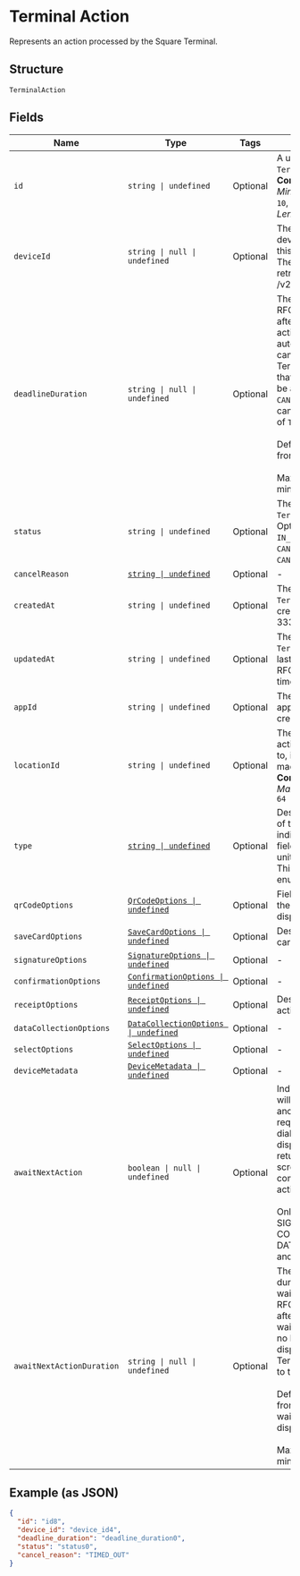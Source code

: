 <!-- Optimized: 2025-10-06 -->
<!-- RPM: 1.6.2.1.1.6.2.1_terminal-action_20251006 -->
<!-- Session: E2E RPM DNA Application -->
<!-- AOM: RND (Reggie & Dro) -->
<!-- COI: TECHNOLOGY -->
<!-- RPM: HIGH -->
<!-- ACTION: BUILD -->


# Terminal Action

Represents an action processed by the Square Terminal.

## Structure

`TerminalAction`

## Fields

| Name | Type | Tags | Description |
|  --- | --- | --- | --- |
| `id` | `string \| undefined` | Optional | A unique ID for this `TerminalAction`.<br>**Constraints**: *Minimum Length*: `10`, *Maximum Length*: `255` |
| `deviceId` | `string \| null \| undefined` | Optional | The unique Id of the device intended for this `TerminalAction`.<br>The Id can be retrieved from /v2/devices api. |
| `deadlineDuration` | `string \| null \| undefined` | Optional | The duration as an RFC 3339 duration, after which the action will be automatically canceled.<br>TerminalActions that are `PENDING` will be automatically `CANCELED` and have a cancellation reason<br>of `TIMED_OUT`<br><br>Default: 5 minutes from creation<br><br>Maximum: 5 minutes |
| `status` | `string \| undefined` | Optional | The status of the `TerminalAction`.<br>Options: `PENDING`, `IN_PROGRESS`, `CANCEL_REQUESTED`, `CANCELED`, `COMPLETED` |
| `cancelReason` | [`string \| undefined`](../../doc/models/action-cancel-reason.md) | Optional | - |
| `createdAt` | `string \| undefined` | Optional | The time when the `TerminalAction` was created as an RFC 3339 timestamp. |
| `updatedAt` | `string \| undefined` | Optional | The time when the `TerminalAction` was last updated as an RFC 3339 timestamp. |
| `appId` | `string \| undefined` | Optional | The ID of the application that created the action. |
| `locationId` | `string \| undefined` | Optional | The location id the action is attached to, if a link can be made.<br>**Constraints**: *Maximum Length*: `64` |
| `type` | [`string \| undefined`](../../doc/models/terminal-action-action-type.md) | Optional | Describes the type of this unit and indicates which field contains the unit information. This is an ‘open’ enum. |
| `qrCodeOptions` | [`QrCodeOptions \| undefined`](../../doc/models/qr-code-options.md) | Optional | Fields to describe the action that displays QR-Codes. |
| `saveCardOptions` | [`SaveCardOptions \| undefined`](../../doc/models/save-card-options.md) | Optional | Describes save-card action fields. |
| `signatureOptions` | [`SignatureOptions \| undefined`](../../doc/models/signature-options.md) | Optional | - |
| `confirmationOptions` | [`ConfirmationOptions \| undefined`](../../doc/models/confirmation-options.md) | Optional | - |
| `receiptOptions` | [`ReceiptOptions \| undefined`](../../doc/models/receipt-options.md) | Optional | Describes receipt action fields. |
| `dataCollectionOptions` | [`DataCollectionOptions \| undefined`](../../doc/models/data-collection-options.md) | Optional | - |
| `selectOptions` | [`SelectOptions \| undefined`](../../doc/models/select-options.md) | Optional | - |
| `deviceMetadata` | [`DeviceMetadata \| undefined`](../../doc/models/device-metadata.md) | Optional | - |
| `awaitNextAction` | `boolean \| null \| undefined` | Optional | Indicates the action will be linked to another action and requires a waiting dialog to be<br>displayed instead of returning to the idle screen on completion of the action.<br><br>Only supported on SIGNATURE, CONFIRMATION, DATA_COLLECTION, and SELECT types. |
| `awaitNextActionDuration` | `string \| null \| undefined` | Optional | The timeout duration of the waiting dialog as an RFC 3339 duration, after which the<br>waiting dialog will no longer be displayed and the Terminal will return to the idle screen.<br><br>Default: 5 minutes from when the waiting dialog is displayed<br><br>Maximum: 5 minutes |

## Example (as JSON)

```json
{
  "id": "id8",
  "device_id": "device_id4",
  "deadline_duration": "deadline_duration0",
  "status": "status0",
  "cancel_reason": "TIMED_OUT"
}
```
